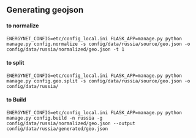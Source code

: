 ## Generating geojson


#### to normalize
```
ENERGYNET_CONFIG=etc/config_local.ini FLASK_APP=manage.py python manage.py config.normalize -s config/data/russia/source/geo.json -o config/data/russia/normalized/geo.json -t 1
```

#### to split
```
ENERGYNET_CONFIG=etc/config_local.ini FLASK_APP=manage.py python manage.py config.geo.split -s config/data/russia/source/geo.json -o config/data/russia/
```

#### to Build
```
ENERGYNET_CONFIG=etc/config_local.ini FLASK_APP=manage.py python manage.py config.build -n russia -g config/data/russia/normalized/geo.json --output config/data/russia/generated/geo.json
```
